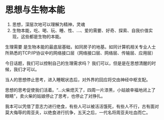 
# 思想与生物本能

1. 思想，深层次地可以理解为精神，灵魂
2. 生物本能，吃、喝、玩、睡、性、...、爱的需要、好奇、探索、自我价值实现，这些都是生物的本能。

生理需要 是生物本能的最底层基础，如同房子的地基。如同计算机相关专业人士所熟悉的TCP/IP协议中的网络接口层（网络接口层、网络层、传输层、应用层）

今日话题，我们可以控制自己的生理需求吗？
我们可以，但是是在思想清醒的时候，我们才可以。

当人的思想停止思考，进入睡眠状态后，对外界的回应将交由神经中枢支配。

思想的思考促使我们活着。“...火柴熄灭了，四周一片漆黑，小姑娘幸福地闭上了眼睛”，卖火柴的姑娘停止了思考，也停止了对挣扎。

我本可以凭借了意志力进行绝食，有些人可以被活活饿死，有些人不行，古有面对莫大侮辱的周亚夫，以绝食进行抗争，五天之后，一代名将周亚夫吐血而亡。